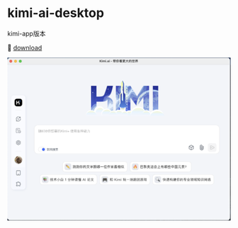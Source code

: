 # kimi-ai-desktop
kimi-app版本

🔗 [download](https://github.com/qirong77/kimi-ai-desktop/releases/tag/dmg)

![app](image.png)